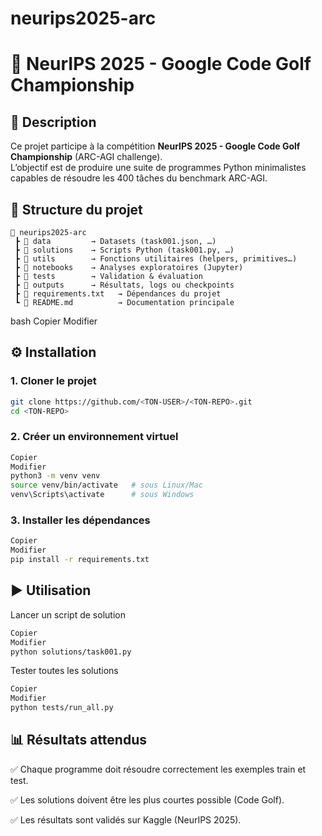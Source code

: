 # neurips2025-arc

# 🧩 NeurIPS 2025 - Google Code Golf Championship

## 🚀 Description
Ce projet participe à la compétition **NeurIPS 2025 - Google Code Golf Championship** (ARC-AGI challenge).  
L’objectif est de produire une suite de programmes Python minimalistes capables de résoudre les 400 tâches du benchmark ARC-AGI.


## 📂 Structure du projet

```text
📂 neurips2025-arc
 ┣ 📂 data         → Datasets (task001.json, …)
 ┣ 📂 solutions    → Scripts Python (task001.py, …)
 ┣ 📂 utils        → Fonctions utilitaires (helpers, primitives…)
 ┣ 📂 notebooks    → Analyses exploratoires (Jupyter)
 ┣ 📂 tests        → Validation & évaluation
 ┣ 📂 outputs      → Résultats, logs ou checkpoints
 ┣ 📄 requirements.txt   → Dépendances du projet
 ┗ 📄 README.md          → Documentation principale

``` 
bash
Copier
Modifier

## ⚙️ Installation

### 1. Cloner le projet
```bash
git clone https://github.com/<TON-USER>/<TON-REPO>.git
cd <TON-REPO>

```
### 2. Créer un environnement virtuel
``` bash
Copier
Modifier
python3 -m venv venv
source venv/bin/activate   # sous Linux/Mac
venv\Scripts\activate      # sous Windows

```
### 3. Installer les dépendances
``` bash
Copier
Modifier
pip install -r requirements.txt
```

## ▶️ Utilisation
Lancer un script de solution
```bash
Copier
Modifier
python solutions/task001.py
```
Tester toutes les solutions
```bash
Copier
Modifier
python tests/run_all.py
```

## 📊 Résultats attendus

✅ Chaque programme doit résoudre correctement les exemples train et test.

✅ Les solutions doivent être les plus courtes possible (Code Golf).

✅ Les résultats sont validés sur Kaggle (NeurIPS 2025).

